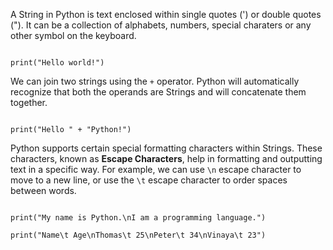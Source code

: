 A String in Python is text enclosed within single quotes (') or double quotes ("). It can be a collection of alphabets, numbers, special charaters or any other symbol on the keyboard.

<Editor lang="python">
<code>
print("Hello world!")
</code>
</Editor>


We can join two strings using the `+` operator. Python will automatically recognize that both the operands are Strings and will concatenate them together.

<Editor lang="python">
<code>
print("Hello " + "Python!")
</code>
</Editor>


Python supports certain special formatting characters within Strings. These characters, known as **Escape Characters**, help in formatting and outputting text in a specific way. For example, we can use `\n` escape character to move to a new line, or use the `\t` escape character to order spaces between words.

<Editor lang="python">
<code>
print("My name is Python.\nI am a programming language.")
</code>
</Editor><Editor lang="python">
<code>
print("Name\t Age\nThomas\t 25\nPeter\t 34\nVinaya\t 23")
</code>
</Editor>
